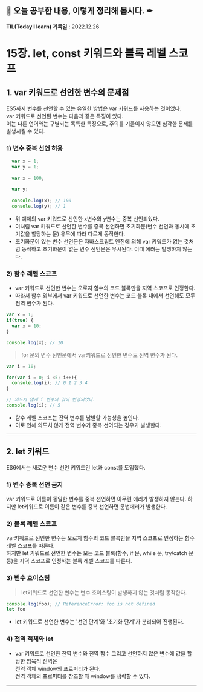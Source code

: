## 📕 오늘 공부한 내용, 이렇게 정리해 봅시다. ✒

**TIL(Today I learn) 기록일** : 2022.12.26

# 15장. let, const 키워드와 블록 레벨 스코프

## 1. var 키워드로 선언한 변수의 문제점

ES5까지 변수를 선언할 수 있는 유일한 방법은 var 키워드를 사용하는 것이었다.   
var 키워드로 선언된 변수는 다음과 같은 특징이 있다.   
이는 다른 언어와는 구별되는 독특한 특징으로, 주의를 기울이지 않으면 심각한 문제를 발생시킬 수 있다.   

### 1) 변수 중복 선언 허용

```js
  var x = 1;
  var y = 1;
  
  var x = 100;
  
  var y;
  
  console.log(x); // 100
  console.log(y); // 1
```
- 위 예제의 var 키워드로 선언한 x변수와 y변수는 중복 선언되었다.    
- 이처럼 var 키워드로 선언한 변수를 중복 선언하면 초기화문(변수 선언과 동시에 초기값을 할당하는 문) 유무에 따라 다르게 동작한다.   
- 초기화문이 있는 변수 선언문은 자바스크립트 엔진에 의해 var 키워드가 없는 것처럼 동작하고 초기화문이 없는 변수 선언문은 무시된다. 이때 에러는 발생하지 않는다.

### 2) 함수 레벨 스코프

  - var 키워드로 선언한 변수는 오로지 함수의 코드 블록만을 지역 스코프로 인정한다.
  - 따라서 함수 외부에서 var 키워드로 선언한 변수는 코드 블록 내에서 선언해도 모두 전역 변수가 된다. 
```js
var x = 1;
if(true) {
  var x = 10;
}

console.log(x); // 10
```

> for 문의 변수 선언문에서 var키워드로 선언한 변수도 전역 변수가 된다.

```js
var i = 10;

for(var i = 0; i <5; i++){
  console.log(i); // 0 1 2 3 4
}

// 의도치 않게 i 변수의 값이 변경되었다.
console.log(i); // 5
```

- 함수 레벨 스코프는 전역 변수를 남발할 가능성을 높인다. 
- 이로 인해 의도치 않게 전역 변수가 중복 선어되는 경우가 발생한다.

---

## 2. let 키워드

ES6에서는 새로운 변수 선언 키워드인 let과 const를 도입했다. 


### 1) 변수 중복 선언 금지
  var 키워드로 이름이 동일한 변수를 중복 선언하면 아무런 에러가 발생하지 않는다. 
  하지만 let키워드로 이름이 같은 변수를 중복 선언하면 문법에러가 발생한다.
  
### 2) 블록 레벨 스코프

  var키워드로 선언한 변수는 오로지 함수의 코드 블록만을 지역 스코프로 인정하는 함수 레벨 스코프를 따른다.   
  하지만 let 키워드로 선언한 변수는 모든 코드 블록(함수, if 문, while 문, try/catch 문 등)을 지역 스코프로 인정하는 블록 레벨 스코프를 따른다.  
  
### 3) 변수 호이스팅

  > let키워드로 선언한 변수는 변수 호이스팅이 발생하지 않는 것처럼 동작한다.
  ```js
  console.log(foo); // ReferenceError: foo is not defined
  let foo
  ```
  
  - let 키워드로 선언한 변수는 '선언 단계'와 '초기화 단계'가 분리되어 진행된다.   

### 4) 전역 객체와 let 

  - var 키워드로 선언한 전역 변수와 전역 함수 그리고 선언하지 않은 변수에 값을 할당한 암묵적 전역은   
    전역 객체 window의 프로퍼티가 된다.   
    전역 객체의 프로퍼티를 참조할 때 window를 생략할 수 있다.
    
---
